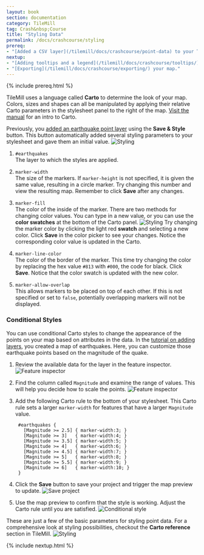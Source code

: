 ```yaml
---
layout: book
section: documentation
category: TileMill
tag: Crash&nbsp;Course
title: "Styling Data"
permalink: /docs/crashcourse/styling
prereq:
- "[Added a CSV layer](/tilemill/docs/crashcourse/point-data) to your TileMill project."
nextup:
- "[Adding tooltips and a legend](/tilemill/docs/crashcourse/tooltips/) to your map."
- "[Exporting](/tilemill/docs/crashcourse/exporting/) your map."
---
```


{% include prereq.html %}


TileMill uses a language called **Carto** to determine the look of your map. Colors, sizes and shapes can all be manipulated by applying their relative Carto parameters in the stylesheet panel to the right of the map. [Visit the manual](/tilemill/docs/manual/carto/) for an intro to Carto.

Previously, you [added an earthquake point layer](/tilemill/docs/crashcourse/point-data) using the **Save & Style** button. This button automatically added several styling parameters to your stylesheet and gave them an initial value.
  ![Styling](/tilemill/assets/pages/styling-1.png)

1. `#earthquakes`  
The layer to which the styles are applied.

2. `marker-width`  
The size of the markers. If `marker-height` is not specified, it is given the same value, resulting in a circle marker. Try changing this number and view the resulting map. Remember to click **Save** after any changes.

3. `marker-fill`  
The color of the inside of the marker. There are two methods for changing color values. You can type in a new value, or you can use the **color swatches** at the bottom of the Carto panel.
  ![Styling](/tilemill/assets/pages/styling-3.png)
Try changing the marker color by clicking the light red **swatch** and selecting a new color. Click **Save** in the color picker to see your changes. Notice the corresponding color value is updated in the Carto.

4. `marker-line-color`  
The color of the border of the marker. This time try changing the color by replacing the hex value `#813` with `#000`, the code for black. Click **Save**. Notice that the color swatch is updated with the new color.

5. `marker-allow-overlap`  
This allows markers to be placed on top of each other. If this is not specified or set to `false`, potentially overlapping markers will not be displayed.

### Conditional Styles

You can use conditional Carto styles to change the appearance of the points on your map based on attributes in the data. In the [tutorial on adding layers](/tilemill/docs/crashcourse/point-data), you created a map of earthquakes. Here, you can customize those earthquake points based on the magnitude of the quake.

1. Review the available data for the layer in the feature inspector.
  ![Feature inspector](/tilemill/assets/pages/feature-inspector-1.png)
2. Find the column called `Magnitude` and examine the range of values. This will help you decide how to scale the points.
  ![Feature inspector](/tilemill/assets/pages/feature-inspector-2.png)
3. Add the following Carto rule to the bottom of your stylesheet. This Carto rule sets a larger `marker-width` for features that have a larger `Magnitude` value.

        #earthquakes {
          [Magnitude >= 2.5] { marker-width:3; }
          [Magnitude >= 3]   { marker-width:4; }
          [Magnitude >= 3.5] { marker-width:5; }
          [Magnitude >= 4]   { marker-width:6; }
          [Magnitude >= 4.5] { marker-width:7; }
          [Magnitude >= 5]   { marker-width:8; }
          [Magnitude >= 5.5] { marker-width:9; }
          [Magnitude >= 6]   { marker-width:10; }
        }

4. Click the **Save** button to save your project and trigger the map preview to update.
  ![Save project](/tilemill/assets/pages/save-project.png)
5. Use the map preview to confirm that the style is working. Adjust the Carto rule until you are satisfied.
  ![Conditional style](/tilemill/assets/pages/conditional-style-1.png)

These are just a few of the basic parameters for styling point data. For a comprehensive look at styling possibilities, checkout the **Carto reference** section in TileMill.
  ![Styling](/tilemill/assets/pages/styling-4.png)

{% include nextup.html %}
